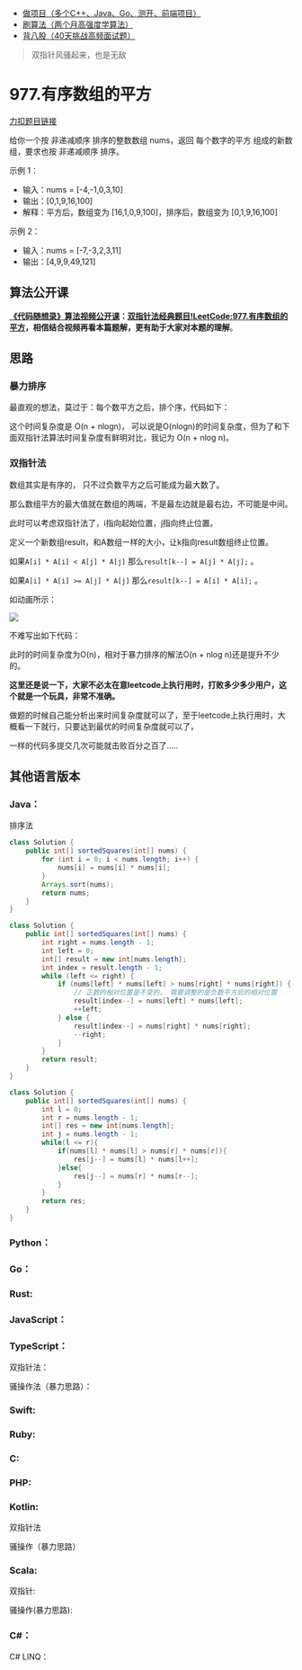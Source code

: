 * [做项目（多个C++、Java、Go、测开、前端项目）](https://www.programmercarl.com/other/kstar.html)
* [刷算法（两个月高强度学算法）](https://www.programmercarl.com/xunlian/xunlianying.html)
* [背八股（40天挑战高频面试题）](https://www.programmercarl.com/xunlian/bagu.html)

> 双指针风骚起来，也是无敌

# 977.有序数组的平方

[力扣题目链接](https://leetcode.cn/problems/squares-of-a-sorted-array/)

给你一个按 非递减顺序 排序的整数数组 nums，返回 每个数字的平方 组成的新数组，要求也按 非递减顺序 排序。

示例 1：
* 输入：nums = [-4,-1,0,3,10]
* 输出：[0,1,9,16,100]
* 解释：平方后，数组变为 [16,1,0,9,100]，排序后，数组变为 [0,1,9,16,100]

示例 2：
* 输入：nums = [-7,-3,2,3,11]
* 输出：[4,9,9,49,121]

## 算法公开课

**[《代码随想录》算法视频公开课](https://programmercarl.com/other/gongkaike.html)：[双指针法经典题目!LeetCode:977.有序数组的平方](https://www.bilibili.com/video/BV1QB4y1D7ep)，相信结合视频再看本篇题解，更有助于大家对本题的理解**。

## 思路

### 暴力排序

最直观的想法，莫过于：每个数平方之后，排个序，代码如下：

这个时间复杂度是 O(n + nlogn)， 可以说是O(nlogn)的时间复杂度，但为了和下面双指针法算法时间复杂度有鲜明对比，我记为 O(n + nlog n)。

### 双指针法

数组其实是有序的， 只不过负数平方之后可能成为最大数了。

那么数组平方的最大值就在数组的两端，不是最左边就是最右边，不可能是中间。

此时可以考虑双指针法了，i指向起始位置，j指向终止位置。

定义一个新数组result，和A数组一样的大小，让k指向result数组终止位置。

如果`A[i] * A[i] < A[j] * A[j]`  那么`result[k--] = A[j] * A[j];`  。

如果`A[i] * A[i] >= A[j] * A[j]` 那么`result[k--] = A[i] * A[i];` 。

如动画所示：

![](https://file1.kamacoder.com/i/algo/977.有序数组的平方.gif)

不难写出如下代码：

此时的时间复杂度为O(n)，相对于暴力排序的解法O(n + nlog n)还是提升不少的。

**这里还是说一下，大家不必太在意leetcode上执行用时，打败多少多少用户，这个就是一个玩具，非常不准确。**

做题的时候自己能分析出来时间复杂度就可以了，至于leetcode上执行用时，大概看一下就行，只要达到最优的时间复杂度就可以了，

一样的代码多提交几次可能就击败百分之百了.....

## 其他语言版本

### Java：

排序法
```Java
class Solution {
    public int[] sortedSquares(int[] nums) {
        for (int i = 0; i < nums.length; i++) {
            nums[i] = nums[i] * nums[i];
        }
        Arrays.sort(nums);
        return nums;
    }
}
```

```Java
class Solution {
    public int[] sortedSquares(int[] nums) {
        int right = nums.length - 1;
        int left = 0;
        int[] result = new int[nums.length];
        int index = result.length - 1;
        while (left <= right) {
            if (nums[left] * nums[left] > nums[right] * nums[right]) {
                // 正数的相对位置是不变的， 需要调整的是负数平方后的相对位置
                result[index--] = nums[left] * nums[left];
                ++left;
            } else {
                result[index--] = nums[right] * nums[right];
                --right;
            }
        }
        return result;
    }
}
```

```java
class Solution {
    public int[] sortedSquares(int[] nums) {
        int l = 0;
        int r = nums.length - 1;
        int[] res = new int[nums.length];
        int j = nums.length - 1;
        while(l <= r){
            if(nums[l] * nums[l] > nums[r] * nums[r]){
                res[j--] = nums[l] * nums[l++];
            }else{
                res[j--] = nums[r] * nums[r--];
            }
        }
        return res;
    }
}
```

### Python：

### Go：

### Rust:

### JavaScript：

### TypeScript：

双指针法：

骚操作法（暴力思路）：

### Swift:

### Ruby:

### C:

### PHP:

### Kotlin:

双指针法

骚操作（暴力思路）

### Scala:

双指针:

骚操作(暴力思路):

### C#：

C# LINQ：


